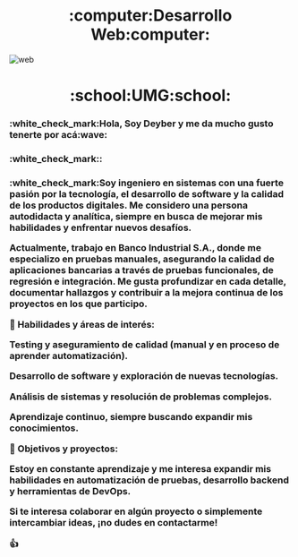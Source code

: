 <h1 align="center">:computer:Desarrollo Web:computer:</h1></center>

![web](https://user-images.githubusercontent.com/53123654/179339644-66693c28-8013-4854-bc24-bdd3378a6209.gif)

<h1 align="center">:school:UMG:school:</h1>

<h3>:white_check_mark:Hola, Soy Deyber y me da mucho gusto tenerte por acá:wave:<h3>
<h3>:white_check_mark::<h3>
<h3>:white_check_mark:Soy ingeniero en sistemas con una fuerte pasión por la tecnología, el desarrollo de software y la calidad de los productos digitales. Me considero una persona autodidacta y analítica, siempre en busca de mejorar mis habilidades y enfrentar nuevos desafíos.

Actualmente, trabajo en Banco Industrial S.A., donde me especializo en pruebas manuales, asegurando la calidad de aplicaciones bancarias a través de pruebas funcionales, de regresión e integración. Me gusta profundizar en cada detalle, documentar hallazgos y contribuir a la mejora continua de los proyectos en los que participo.

🚀 Habilidades y áreas de interés:

Testing y aseguramiento de calidad (manual y en proceso de aprender automatización).

Desarrollo de software y exploración de nuevas tecnologías.

Análisis de sistemas y resolución de problemas complejos.

Aprendizaje continuo, siempre buscando expandir mis conocimientos.


📌 Objetivos y proyectos:

Estoy en constante aprendizaje y me interesa expandir mis habilidades en automatización de pruebas, desarrollo backend y herramientas de DevOps.

Si te interesa colaborar en algún proyecto o simplemente intercambiar ideas, ¡no dudes en contactarme! 

 :+1:<h3>


